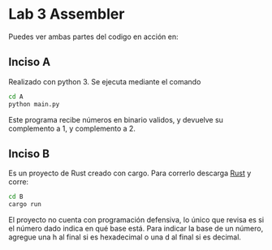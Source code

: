 # Lab 3 Assembler

Puedes ver ambas partes del codigo en acción en:

## Inciso A

Realizado con python 3. Se ejecuta mediante el comando

```bash
cd A
python main.py
```

Este programa recibe números en binario validos, y devuelve su complemento a 1, y complemento a 2.

## Inciso B

Es un proyecto de Rust creado con cargo. Para correrlo descarga [Rust](https://www.rust-lang.org/) y corre:

```bash
cd B
cargo run
```

El proyecto no cuenta con programación defensiva, lo único que revisa es si el número dado indica en qué base está. Para indicar la base de un número, agregue una h al final si es hexadecimal o una d al final si es decimal.
